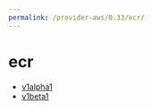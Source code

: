```yaml
---
permalink: /provider-aws/0.33/ecr/
---
```


# ecr



* [v1alpha1](v1alpha1/index.md)
* [v1beta1](v1beta1/index.md)